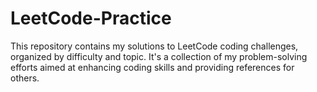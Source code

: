 # LeetCode-Practice
This repository contains my solutions to LeetCode coding challenges, organized by difficulty and topic. It's a collection of my problem-solving efforts aimed at enhancing coding skills and providing references for others.
